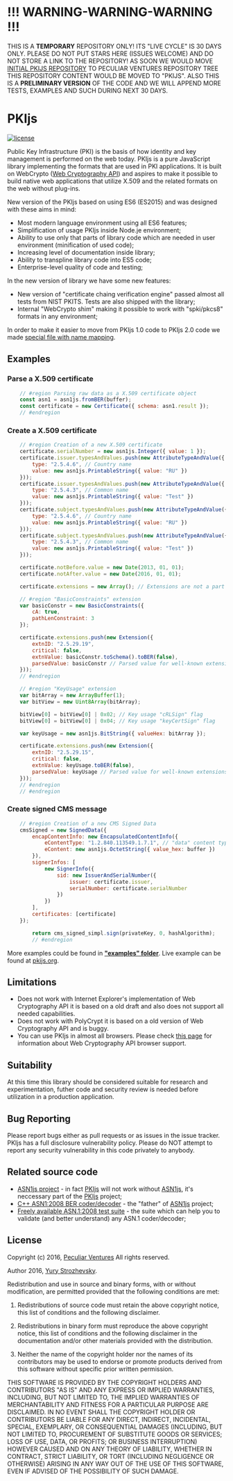 ﻿# !!! WARNING-WARNING-WARNING !!!

THIS IS A **TEMPORARY** REPOSITORY ONLY! ITS "LIVE CYCLE" IS 30 DAYS ONLY. PLEASE DO NOT PUT STARS HERE (ISSUES WELCOME) AND DO NOT STORE A LINK TO THE REPOSITORY! AS SOON WE WOULD MOVE [INITIAL PKIJS REPOSITORY](https://github.com/GlobalSign/PKI.js) TO PECULIAR VENTURES REPOSITORY TREE THIS REPOSITORY CONTENT WOULD BE MOVED TO "PKIJS".
ALSO THIS IS A **PRELIMINARY VERSION** OF THE CODE AND WE WILL APPEND MORE TESTS, EXAMPLES AND SUCH DURING NEXT 30 DAYS.

# PKIjs

[![license](https://img.shields.io/badge/license-BSD-green.svg?style=flat)](https://raw.githubusercontent.com/GlobalSign/PKI.js/master/LICENSE)

Public Key Infrastructure (PKI) is the basis of how identity and key management is performed on the web today. PKIjs is a pure JavaScript library implementing the formats that are used in PKI applications. It is built on WebCrypto ([Web Cryptography API](http://www.w3.org/TR/WebCryptoAPI/)) and aspires to make it possible to build native web applications that utilize X.509 and the related formats on the web without plug-ins.

New version of the PKIjs based on using ES6 (ES2015) and was designed with these aims in mind:

* Most modern language environment using all ES6 features;
* Simplification of usage PKIjs inside Node.je environment;
* Ability to use only that parts of library code which are needed in user environment (minification of used code);
* Increasing level of documentation inside library;
* Ability to transpline library code into ES5 code;
* Enterprise-level quality of code and testing;

In the new version of library we have some new features:

* New version of "certificate chaing verification engine" passed almost all tests from NIST PKITS. Tests are also shipped with the library;
* Internal "WebCrypto shim" making it possible to work with "spki/pkcs8" formats in any environment;

In order to make it easier to move from PKIjs 1.0 code to PKIjs 2.0 code we made [special file with name mapping](MAPPING.MD).

## Examples
### Parse a X.509 certificate

```javascript
    // #region Parsing raw data as a X.509 certificate object
    const asn1 = asn1js.fromBER(buffer);
    const certificate = new Certificate({ schema: asn1.result });
    // #endregion
```

### Create a X.509 certificate
```javascript
    // #region Creation of a new X.509 certificate
    certificate.serialNumber = new asn1js.Integer({ value: 1 });
    certificate.issuer.typesAndValues.push(new AttributeTypeAndValue({
        type: "2.5.4.6", // Country name
        value: new asn1js.PrintableString({ value: "RU" })
    }));
    certificate.issuer.typesAndValues.push(new AttributeTypeAndValue({
        type: "2.5.4.3", // Common name
        value: new asn1js.PrintableString({ value: "Test" })
    }));
    certificate.subject.typesAndValues.push(new AttributeTypeAndValue({
        type: "2.5.4.6", // Country name
        value: new asn1js.PrintableString({ value: "RU" })
    }));
    certificate.subject.typesAndValues.push(new AttributeTypeAndValue({
        type: "2.5.4.3", // Common name
        value: new asn1js.PrintableString({ value: "Test" })
    }));

    certificate.notBefore.value = new Date(2013, 01, 01);
    certificate.notAfter.value = new Date(2016, 01, 01);

    certificate.extensions = new Array(); // Extensions are not a part of certificate by default, it's an optional array

    // #region "BasicConstraints" extension
    var basicConstr = new BasicConstraints({
        cA: true,
        pathLenConstraint: 3
    });

    certificate.extensions.push(new Extension({
        extnID: "2.5.29.19",
        critical: false,
        extnValue: basicConstr.toSchema().toBER(false),
        parsedValue: basicConstr // Parsed value for well-known extensions
    }));
    // #endregion 

    // #region "KeyUsage" extension 
    var bitArray = new ArrayBuffer(1);
    var bitView = new Uint8Array(bitArray);

    bitView[0] = bitView[0] | 0x02; // Key usage "cRLSign" flag
    bitView[0] = bitView[0] | 0x04; // Key usage "keyCertSign" flag

    var keyUsage = new asn1js.BitString({ valueHex: bitArray });

    certificate.extensions.push(new Extension({
        extnID: "2.5.29.15",
        critical: false,
        extnValue: keyUsage.toBER(false),
        parsedValue: keyUsage // Parsed value for well-known extensions
    }));
    // #endregion 
    // #endregion 
```
### Create signed CMS message
```javascript
    // #region Creation of a new CMS Signed Data 
    cmsSigned = new SignedData({
        encapContentInfo: new EncapsulatedContentInfo({
            eContentType: "1.2.840.113549.1.7.1", // "data" content type
            eContent: new asn1js.OctetString({ value_hex: buffer })
        }),
        signerInfos: [
            new SignerInfo({
                sid: new IssuerAndSerialNumber({
                    issuer: certificate.issuer,
                    serialNumber: certificate.serialNumber
                })
            })
        ],
        certificates: [certificate]
    });

        return cms_signed_simpl.sign(privateKey, 0, hashAlgorithm);
        // #endregion 

```

More examples could be found in [**"examples" folder**](https://github.com/PeculiarVentures/PKI.js/tree/master/examples). Live example can be found at [pkijs.org](https://pkijs.org).

## Limitations

* Does not work with Internet Explorer's implementation of Web Cryptography API it is based on a old draft and also does not support all needed capabilities.
* Does not work with PolyCrypt it is based on a old version of Web Cryptography API and is buggy.
* You can use PKIjs in almost all browsers. Please check [this page](http://caniuse.com/#feat=cryptography) for information about Web Cryptography API browser support.

## Suitability
At this time this library should be considered suitable for research and experimentation, futher code and security review is needed before utilization in a production application.

## Bug Reporting
Please report bugs either as pull requests or as issues in the issue tracker. PKIjs has a full disclosure vulnerability policy. Please do NOT attempt to report any security vulnerability in this code privately to anybody.

## Related source code

* [ASN1js project](https://github.com/GlobalSign/ASN1.js) - in fact [PKIjs][] will not work without [ASN1js][], it's neccessary part of the [PKIjs][] project;
* [C++ ASN1:2008 BER coder/decoder](https://github.com/YuryStrozhevsky/C-plus-plus-ASN.1-2008-coder-decoder) - the "father" of [ASN1js][] project;
* [Freely available ASN.1:2008 test suite](https://github.com/YuryStrozhevsky/ASN1-2008-free-test-suite) - the suite which can help you to validate (and better understand) any ASN.1 coder/decoder;

## License

Copyright (c) 2016, [Peculiar Ventures](http://peculiarventures.com/)
All rights reserved.

Author 2016, [Yury Strozhevsky](http://www.strozhevsky.com/).

Redistribution and use in source and binary forms, with or without modification, 
are permitted provided that the following conditions are met:

1. Redistributions of source code must retain the above copyright notice, 
   this list of conditions and the following disclaimer.

2. Redistributions in binary form must reproduce the above copyright notice, 
   this list of conditions and the following disclaimer in the documentation 
   and/or other materials provided with the distribution.

3. Neither the name of the copyright holder nor the names of its contributors 
   may be used to endorse or promote products derived from this software without 
   specific prior written permission.

THIS SOFTWARE IS PROVIDED BY THE COPYRIGHT HOLDERS AND CONTRIBUTORS "AS IS" AND 
ANY EXPRESS OR IMPLIED WARRANTIES, INCLUDING, BUT NOT LIMITED TO, THE IMPLIED 
WARRANTIES OF MERCHANTABILITY AND FITNESS FOR A PARTICULAR PURPOSE ARE DISCLAIMED. 
IN NO EVENT SHALL THE COPYRIGHT HOLDER OR CONTRIBUTORS BE LIABLE FOR ANY DIRECT, 
INDIRECT, INCIDENTAL, SPECIAL, EXEMPLARY, OR CONSEQUENTIAL DAMAGES (INCLUDING, BUT 
NOT LIMITED TO, PROCUREMENT OF SUBSTITUTE GOODS OR SERVICES; LOSS OF USE, DATA, OR 
PROFITS; OR BUSINESS INTERRUPTION) HOWEVER CAUSED AND ON ANY THEORY OF LIABILITY, 
WHETHER IN CONTRACT, STRICT LIABILITY, OR TORT (INCLUDING NEGLIGENCE OR OTHERWISE) 
ARISING IN ANY WAY OUT OF THE USE OF THIS SOFTWARE, EVEN IF ADVISED OF THE POSSIBILITY 
OF SUCH DAMAGE. 


[ASN.1]: http://en.wikipedia.org/wiki/Abstract_Syntax_Notation_One
[ASN1js]: http://asn1js.org/
[PKIjs]: http://pkijs.org/
[BER]: http://en.wikipedia.org/wiki/X.690#BER_encoding
[DER]: http://en.wikipedia.org/wiki/X.690#DER_encoding
[freely available ASN.1:2008 test suite]: http://www.strozhevsky.com/free_docs/free_asn1_testsuite_descr.pdf




